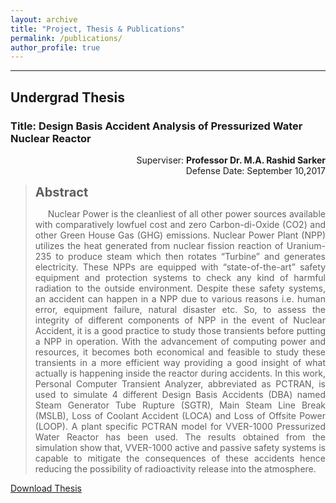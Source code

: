```yaml
---
layout: archive
title: "Project, Thesis & Publications"
permalink: /publications/
author_profile: true
---
```

---

<html>
<body style="width: 800px;">
<h2>Undergrad Thesis</h2>
<h3>Title: Design Basis Accident Analysis of Pressurized Water Nuclear Reactor</h3>
<p style="text-align: right;">Superviser: <b>Professor Dr. M.A. Rashid Sarker</b> <br> Defense Date: September 10,2017</p>

<p style="text-indent: 600px;text-align: justify; font-size: 14px; width: 600px;">
<blockquote>
<strong style="font-size: 20px;">Abstract</strong>
<p style="text-indent: 20px;text-align: justify; font-size: 14px;">Nuclear Power is the cleanliest of all other power sources available with comparatively lowfuel cost and zero Carbon-di-Oxide (CO2) and other Green House Gas (GHG) emissions.
Nuclear Power Plant (NPP) utilizes the heat generated from nuclear fission reaction of Uranium-235 to produce steam which then rotates “Turbine” and generates electricity. These
NPPs are equipped with “state-of-the-art” safety equipment and protection systems to check
any kind of harmful radiation to the outside environment. Despite these safety systems, an
accident can happen in a NPP due to various reasons i.e. human error, equipment failure,
natural disaster etc. So, to assess the integrity of different components of NPP in the event of
Nuclear Accident, it is a good practice to study those transients before putting a NPP in
operation. With the advancement of computing power and resources, it becomes both
economical and feasible to study these transients in a more efficient way providing a good
insight of what actually is happening inside the reactor during accidents. In this work, Personal
Computer Transient Analyzer, abbreviated as PCTRAN, is used to simulate 4 different Design
Basis Accidents (DBA) named Steam Generator Tube Rupture (SGTR), Main Steam Line
Break (MSLB), Loss of Coolant Accident (LOCA) and Loss of Offsite Power (LOOP). A plant
specific PCTRAN model for VVER-1000 Pressurized Water Reactor has been used. The
results obtained from the simulation show that, VVER-1000 active and passive safety systems
is capable to mitigate the consequences of these accidents hence reducing the possibility of
radioactivity release into the atmosphere.
</blockquote>
</p>


[Download Thesis](https://dipenshome.github.io/files/Thesis-Final.pdf) 

</body>
</html>
